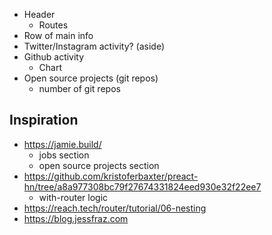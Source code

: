 - Header
  - Routes
- Row of main info
- Twitter/Instagram activity? (aside)
- Github activity
  - Chart
- Open source projects (git repos)
  - number of git repos

## Inspiration

- https://jamie.build/
  - jobs section
  - open source projects section
- https://github.com/kristoferbaxter/preact-hn/tree/a8a977308bc79f27674331824eed930e32f22ee7
  - with-router logic
- https://reach.tech/router/tutorial/06-nesting
- https://blog.jessfraz.com
